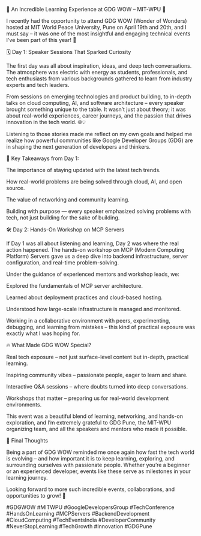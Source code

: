 🌟 An Incredible Learning Experience at GDG WOW – MIT-WPU 🌟

I recently had the opportunity to attend GDG WOW (Wonder of Wonders) hosted at MIT World Peace University, Pune on April 19th and 20th, and I must say – it was one of the most insightful and engaging technical events I've been part of this year! 🚀

🗓️ Day 1: Speaker Sessions That Sparked Curiosity

The first day was all about inspiration, ideas, and deep tech conversations. The atmosphere was electric with energy as students, professionals, and tech enthusiasts from various backgrounds gathered to learn from industry experts and tech leaders.

From sessions on emerging technologies and product building, to in-depth talks on cloud computing, AI, and software architecture – every speaker brought something unique to the table. It wasn’t just about theory; it was about real-world experiences, career journeys, and the passion that drives innovation in the tech world. 🌐💡

Listening to those stories made me reflect on my own goals and helped me realize how powerful communities like Google Developer Groups (GDG) are in shaping the next generation of developers and thinkers.

🧠 Key Takeaways from Day 1:

The importance of staying updated with the latest tech trends.

How real-world problems are being solved through cloud, AI, and open source.

The value of networking and community learning.

Building with purpose — every speaker emphasized solving problems with tech, not just building for the sake of building.

🛠️ Day 2: Hands-On Workshop on MCP Servers

If Day 1 was all about listening and learning, Day 2 was where the real action happened. The hands-on workshop on MCP (Modern Computing Platform) Servers gave us a deep dive into backend infrastructure, server configuration, and real-time problem-solving.

Under the guidance of experienced mentors and workshop leads, we:

Explored the fundamentals of MCP server architecture.

Learned about deployment practices and cloud-based hosting.

Understood how large-scale infrastructure is managed and monitored.

Working in a collaborative environment with peers, experimenting, debugging, and learning from mistakes – this kind of practical exposure was exactly what I was hoping for.

🔥 What Made GDG WOW Special?

Real tech exposure – not just surface-level content but in-depth, practical learning.

Inspiring community vibes – passionate people, eager to learn and share.

Interactive Q&A sessions – where doubts turned into deep conversations.

Workshops that matter – preparing us for real-world development environments.

This event was a beautiful blend of learning, networking, and hands-on exploration, and I’m extremely grateful to GDG Pune, the MIT-WPU organizing team, and all the speakers and mentors who made it possible.

💭 Final Thoughts

Being a part of GDG WOW reminded me once again how fast the tech world is evolving – and how important it is to keep learning, exploring, and surrounding ourselves with passionate people. Whether you’re a beginner or an experienced developer, events like these serve as milestones in your learning journey.

Looking forward to more such incredible events, collaborations, and opportunities to grow! 🙌

#GDGWOW #MITWPU #GoogleDevelopersGroup #TechConference #HandsOnLearning #MCPServers #BackendDevelopment #CloudComputing #TechEventsIndia #DeveloperCommunity #NeverStopLearning #TechGrowth #Innovation #GDGPune
